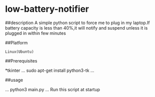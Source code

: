 # low-battery-notifier

##description 
	A simple python script to force me to plug in my laptop.If battery capacity is less than 40%,it will notify and suspend unless it is plugged in within few minutes

##Platform

	Linux(Ubuntu)

##Prerequisites

*tkinter
...
	sudo apt-get install python3-tk
...	

##usage

...
	python3 main.py
...
Run this script at startup 
